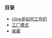 ### 目录
- [cline是如何工作的](https://github.com/fanxiaopa/blog/issues/3)
- [工厂模式](https://github.com/fanxiaopa/blog/issues/1)
- [收藏](https://github.com/fanxiaopa/blog/issues/2)
